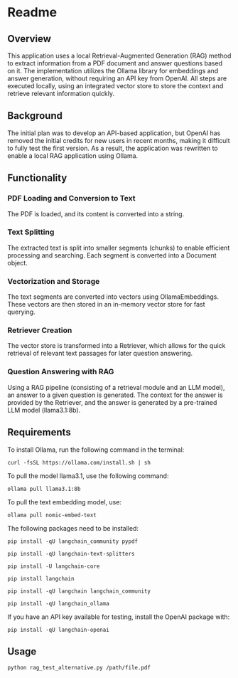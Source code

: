 # Readme
## Overview
This application uses a local Retrieval-Augmented Generation (RAG) method to extract information from a PDF document and answer questions based on it. The implementation utilizes the Ollama library for embeddings and answer generation, without requiring an API key from OpenAI. All steps are executed locally, using an integrated vector store to store the context and retrieve relevant information quickly.

## Background
The initial plan was to develop an API-based application, but OpenAI has removed the initial credits for new users in recent months, making it difficult to fully test the first version. As a result, the application was rewritten to enable a local RAG application using Ollama.

## Functionality
### PDF Loading and Conversion to Text
The PDF is loaded, and its content is converted into a string. 

### Text Splitting
The extracted text is split into smaller segments (chunks) to enable efficient processing and searching. Each segment is converted into a Document object.

### Vectorization and Storage
The text segments are converted into vectors using OllamaEmbeddings. These vectors are then stored in an in-memory vector store for fast querying.

### Retriever Creation
The vector store is transformed into a Retriever, which allows for the quick retrieval of relevant text passages for later question answering.

### Question Answering with RAG
Using a RAG pipeline (consisting of a retrieval module and an LLM model), an answer to a given question is generated. The context for the answer is provided by the Retriever, and the answer is generated by a pre-trained LLM model (llama3.1:8b).

## Requirements

To install Ollama, run the following command in the terminal:

```curl -fsSL https://ollama.com/install.sh | sh```

To pull the model llama3.1, use the following command:

```ollama pull llama3.1:8b```

To pull the text embedding model, use:

```ollama pull nomic-embed-text```

The following packages need to be installed:

```pip install -qU langchain_community pypdf```

```pip install -qU langchain-text-splitters```

```pip install -U langchain-core```

```pip install langchain```

```pip install -qU langchain langchain_community```

```pip install -qU langchain_ollama```


If you have an API key available for testing, install the OpenAI package with:

```pip install -qU langchain-openai```

## Usage
```python rag_test_alternative.py /path/file.pdf```



